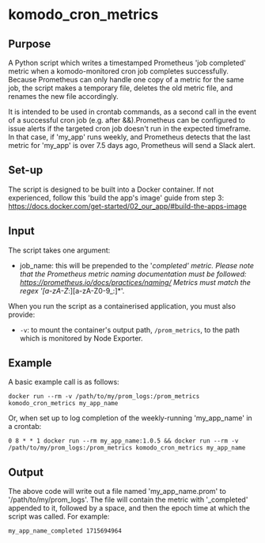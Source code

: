 # komodo_cron_metrics

## Purpose
A Python script which writes a timestamped Prometheus 'job completed' metric when a komodo-monitored cron job completes successfully. Because Prometheus can only handle one copy of a metric for the same job,
the script makes a temporary file, deletes the old metric file, and renames the new file
accordingly.

It is intended to be used in crontab commands, as a second call in the event of a successful cron job (e.g. after &&).Prometheus can be configured to issue alerts if the targeted cron job doesn't run in the expected timeframe. In that case, if 'my_app' runs weekly, and Prometheus detects that the last metric for 'my_app' is over 7.5 days ago, Prometheus will send a Slack alert.


## Set-up
The script is designed to be built into a Docker container. If not experienced, follow this 'build the app's image' guide from step 3: https://docs.docker.com/get-started/02_our_app/#build-the-apps-image


## Input
The script takes one argument:
- job_name: this will be prepended to the '_completed' metric. Please note that the Prometheus metric naming documentation must be followed: https://prometheus.io/docs/practices/naming/ Metrics must match the regex '[a-zA-Z_:][a-zA-Z0-9_:]*'.

When you run the script as a containerised application, you must also provide:
- ```-v```: to mount the container's output path, ```/prom_metrics```, to the path which is monitored by Node Exporter.


## Example
A basic example call is as follows:
```
docker run --rm -v /path/to/my/prom_logs:/prom_metrics komodo_cron_metrics my_app_name
```
Or, when set up to log completion of the weekly-running 'my_app_name' in a crontab:
```
0 8 * * 1 docker run --rm my_app_name:1.0.5 && docker run --rm -v /path/to/my/prom_logs:/prom_metrics komodo_cron_metrics my_app_name
```


## Output
The above code will write out a file named 'my_app_name.prom' to '/path/to/my/prom_logs'.
The file will contain the metric with '_completed' appended to it, followed by a space, and then the epoch time at which the script was called.
For example:
```
my_app_name_completed 1715694964
```
